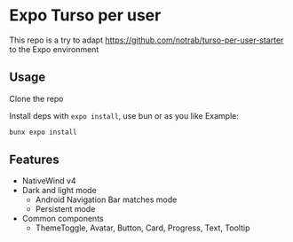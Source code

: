# Expo Turso per user

This repo is a try to adapt https://github.com/notrab/turso-per-user-starter to the Expo environment

## Usage

Clone the repo

Install deps with `expo install`, use bun or as you like
Example:
```sh
bunx expo install
```

## Features

- NativeWind v4
- Dark and light mode
  - Android Navigation Bar matches mode
  - Persistent mode
- Common components
  - ThemeToggle, Avatar, Button, Card, Progress, Text, Tooltip
